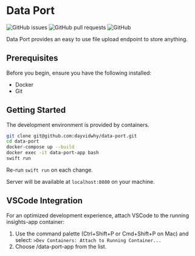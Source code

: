 # Data Port

![GitHub issues](https://img.shields.io/github/issues/dayvidwhy/data-port)
![GitHub pull requests](https://img.shields.io/github/issues-pr/dayvidwhy/data-port)
![GitHub](https://img.shields.io/github/license/dayvidwhy/data-port)

Data Port provides an easy to use file upload endpoint to store anything.

## Prerequisites

Before you begin, ensure you have the following installed:
- Docker
- Git

## Getting Started

The development environment is provided by containers.

```bash
git clone git@github.com:dayvidwhy/data-port.git
cd data-port
docker-compose up --build
docker exec -it data-port-app bash
swift run
```

Re-run `swift run` on each change.

Server will be available at `localhost:8080` on your machine.

## VSCode Integration
For an optimized development experience, attach VSCode to the running insights-app container:

1. Use the command palette (Ctrl+Shift+P or Cmd+Shift+P on Mac) and select: `>Dev Containers: Attach to Running Container...`
2. Choose /data-port-app from the list.

